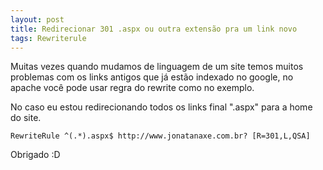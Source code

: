 ```yaml
---
layout: post
title: Redirecionar 301 .aspx ou outra extensão pra um link novo
tags: Rewriterule
---
```

Muitas vezes quando mudamos de linguagem de um site temos muitos problemas com os links antigos que já estão indexado no google, no apache você pode usar regra do rewrite como no exemplo.

No caso eu estou redirecionando todos os links final ".aspx" para a home do site.

```
RewriteRule ^(.*).aspx$ http://www.jonatanaxe.com.br? [R=301,L,QSA]
```

Obrigado :D
